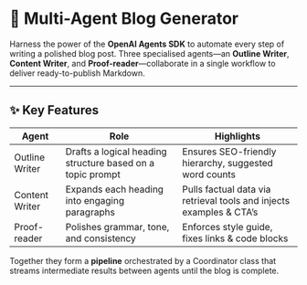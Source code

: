 # 📝 Multi-Agent Blog Generator

Harness the power of the **OpenAI Agents SDK** to automate every step of writing a polished blog post. Three specialised agents—an **Outline Writer**, **Content Writer**, and **Proof-reader**—collaborate in a single workflow to deliver ready-to-publish Markdown.

---

## ✨ Key Features

| Agent          | Role                                                       | Highlights                                                          |
| -------------- | ---------------------------------------------------------- | ------------------------------------------------------------------- |
| Outline Writer | Drafts a logical heading structure based on a topic prompt | Ensures SEO-friendly hierarchy, suggested word counts               |
| Content Writer | Expands each heading into engaging paragraphs              | Pulls factual data via retrieval tools and injects examples & CTA’s |
| Proof-reader   | Polishes grammar, tone, and consistency                    | Enforces style guide, fixes links & code blocks                     |

Together they form a **pipeline** orchestrated by a Coordinator class that streams intermediate results between agents until the blog is complete.
